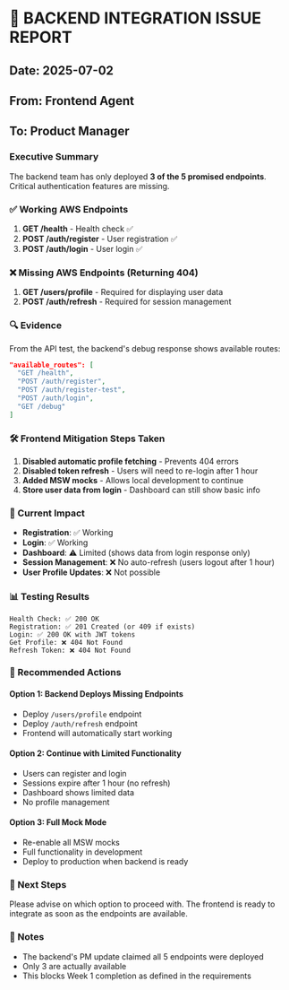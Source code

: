 # 🚨 BACKEND INTEGRATION ISSUE REPORT

## Date: 2025-07-02
## From: Frontend Agent
## To: Product Manager

### Executive Summary
The backend team has only deployed **3 of the 5 promised endpoints**. Critical authentication features are missing.

### ✅ Working AWS Endpoints
1. **GET /health** - Health check ✅
2. **POST /auth/register** - User registration ✅
3. **POST /auth/login** - User login ✅

### ❌ Missing AWS Endpoints (Returning 404)
1. **GET /users/profile** - Required for displaying user data
2. **POST /auth/refresh** - Required for session management

### 🔍 Evidence
From the API test, the backend's debug response shows available routes:
```json
"available_routes": [
  "GET /health",
  "POST /auth/register",
  "POST /auth/register-test",
  "POST /auth/login",
  "GET /debug"
]
```

### 🛠️ Frontend Mitigation Steps Taken
1. **Disabled automatic profile fetching** - Prevents 404 errors
2. **Disabled token refresh** - Users will need to re-login after 1 hour
3. **Added MSW mocks** - Allows local development to continue
4. **Store user data from login** - Dashboard can still show basic info

### 🚦 Current Impact
- **Registration**: ✅ Working
- **Login**: ✅ Working
- **Dashboard**: ⚠️ Limited (shows data from login response only)
- **Session Management**: ❌ No auto-refresh (users logout after 1 hour)
- **User Profile Updates**: ❌ Not possible

### 📊 Testing Results
```
Health Check: ✅ 200 OK
Registration: ✅ 201 Created (or 409 if exists)
Login: ✅ 200 OK with JWT tokens
Get Profile: ❌ 404 Not Found
Refresh Token: ❌ 404 Not Found
```

### 🎯 Recommended Actions

#### Option 1: Backend Deploys Missing Endpoints
- Deploy `/users/profile` endpoint
- Deploy `/auth/refresh` endpoint
- Frontend will automatically start working

#### Option 2: Continue with Limited Functionality
- Users can register and login
- Sessions expire after 1 hour (no refresh)
- Dashboard shows limited data
- No profile management

#### Option 3: Full Mock Mode
- Re-enable all MSW mocks
- Full functionality in development
- Deploy to production when backend is ready

### 🔄 Next Steps
Please advise on which option to proceed with. The frontend is ready to integrate as soon as the endpoints are available.

### 📝 Notes
- The backend's PM update claimed all 5 endpoints were deployed
- Only 3 are actually available
- This blocks Week 1 completion as defined in the requirements

